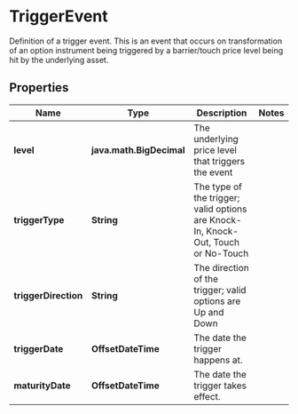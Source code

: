 

# TriggerEvent

Definition of a trigger event.  This is an event that occurs on transformation of an option instrument being  triggered by a barrier/touch price level being hit by the underlying asset.

## Properties

| Name | Type | Description | Notes |
|------------ | ------------- | ------------- | -------------|
|**level** | **java.math.BigDecimal** | The underlying price level that triggers the event |  |
|**triggerType** | **String** | The type of the trigger; valid options are Knock-In, Knock-Out, Touch or No-Touch |  |
|**triggerDirection** | **String** | The direction of the trigger; valid options are Up and Down |  |
|**triggerDate** | **OffsetDateTime** | The date the trigger happens at. |  |
|**maturityDate** | **OffsetDateTime** | The date the trigger takes effect. |  |



